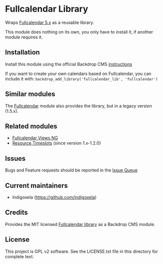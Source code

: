 # Fullcalendar Library

Wraps [Fullcalendar 5.x](https://fullcalendar.io) as a reusable library.

This module does nothing on its own, you only have to install it, if another
 module requires it.

## Installation

Install this module using the official Backdrop CMS
 [instructions](https://docs.backdropcms.org/documentation/extend-with-modules)

If you want to create your own calendars based on Fullcalendar, you can include
 it with: `backdrop_add_library('fullcalendar_lib', 'fullcalendar')`

## Similar modules

The [Fullcalendar](https://backdropcms.org/project/fullcalendar) module also
 provides the library, but in a legacy version (1.5.x).

## Related modules

- [Fullcalendar Views NG](https://backdropcms.org/project/fullcalendar_views)
- [Resource Timeslots](https://backdropcms.org/project/resource_timeslots)
 (since version 1.x-1.2.0)

## Issues

Bugs and Feature requests should be reported in the [Issue Queue](https://github.com/backdrop-contrib/fullcalendar_lib/issues)

## Current maintainers

* Indigoxela (https://github.com/indigoxela)

## Credits

Provides the MIT licensed [Fullcalendar library](https://github.com/fullcalendar/fullcalendar) as a Backdrop CMS module.

## License

This project is GPL v2 software. See the LICENSE.txt file in this directory for complete text.
